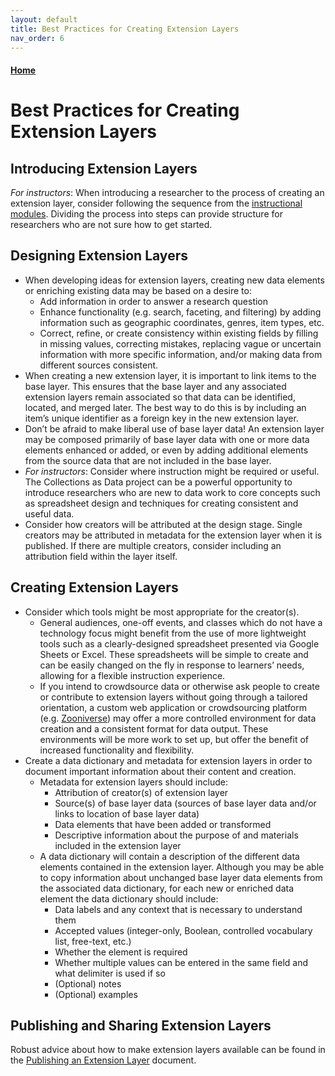 ```yaml
---
layout: default
title: Best Practices for Creating Extension Layers
nav_order: 6
---
```


#### [Home](http://cadatpitt.github.io)

# Best Practices for Creating Extension Layers

## Introducing Extension Layers
_For instructors_: When introducing a researcher to the process of creating an extension layer, consider following the sequence from the [instructional modules](https://cadatpitt.github.io/modules/). Dividing the process into steps can provide structure for researchers who are not sure how to get started.

## Designing Extension Layers
- When developing ideas for extension layers, creating new data elements or enriching existing data may be based on a desire to:
  - Add information in order to answer a research question
  - Enhance functionality (e.g. search, faceting, and filtering) by adding information such as geographic coordinates, genres, item types, etc.
  - Correct, refine, or create consistency within existing fields by filling in missing values, correcting mistakes, replacing vague or uncertain information with more specific information, and/or making data from different sources consistent.
- When creating a new extension layer, it is important to link items to the base layer. This ensures that the base layer and any associated extension layers remain associated so that data can be identified, located, and merged later. The best way to do this is by including an item’s unique identifier as a foreign key in the new extension layer.
- Don’t be afraid to make liberal use of base layer data! An extension layer may be composed primarily of base layer data with one or more data elements enhanced or added, or even by adding additional elements from the source data that are not included in the base layer.
- _For instructors_: Consider where instruction might be required or useful. The Collections as Data project can be a powerful opportunity to introduce researchers who are new to data work to core concepts such as spreadsheet design and techniques for creating consistent and useful data.
- Consider how creators will be attributed at the design stage. Single creators may be attributed in metadata for the extension layer when it is published. If there are multiple creators, consider including an attribution field within the layer itself.

## Creating Extension Layers
- Consider which tools might be most appropriate for the creator(s).
  - General audiences, one-off events, and classes which do not have a technology focus might benefit from the use of more lightweight tools such as a clearly-designed spreadsheet presented via Google Sheets or Excel. These spreadsheets will be simple to create and can be easily changed on the fly in response to learners’ needs, allowing for a flexible instruction experience.
  - If you intend to crowdsource data or otherwise ask people to create or contribute to extension layers without going through a tailored orientation, a custom web application or crowdsourcing platform (e.g. [Zooniverse](https://www.zooniverse.org/)) may offer a more controlled environment for data creation and a consistent format for data output. These environments will be more work to set up, but offer the benefit of increased functionality and flexibility.
- Create a data dictionary and metadata for extension layers in order to document important information about their content and creation.
  - Metadata for extension layers should include:
    - Attribution of creator(s) of extension layer
    - Source(s) of base layer data (sources of base layer data and/or links to location of base layer data)
    - Data elements that have been added or transformed
    - Descriptive information about the purpose of and materials included in the extension layer
  - A data dictionary will contain a description of the different data elements contained in the extension layer. Although you may be able to copy information about unchanged base layer data elements from the associated data dictionary, for each new or enriched data element the data dictionary should include:
    - Data labels and any context that is necessary to understand them
    - Accepted values (integer-only, Boolean, controlled vocabulary list, free-text, etc.)
    - Whether the element is required
    - Whether multiple values can be entered in the same field and what delimiter is used if so
    - (Optional) notes
    - (Optional) examples

## Publishing and Sharing Extension Layers
Robust advice about how to make extension layers available can be found in the [Publishing an Extension Layer](07-publishing-an-extension-layer.md) document.
